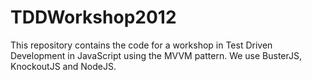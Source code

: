 TDDWorkshop2012
===============

This repository contains the code for a workshop in Test Driven Development in JavaScript using the MVVM pattern. We use BusterJS, KnockoutJS and NodeJS.